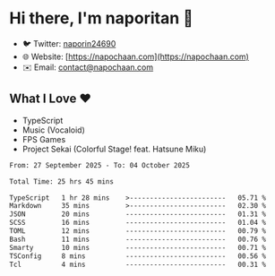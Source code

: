 # Hi there, I'm naporitan 👋

- 🐦 Twitter: [naporin24690](https://twitter.com/naporin24690)
- 🌐 Website: [https://napochaan.com](https://napochaan.com)
- ✉️ Email: [contact@napochaan.com](mailto:contact@napochaan.com)

## What I Love ❤️
- TypeScript
- Music (Vocaloid)
- FPS Games
- Project Sekai (Colorful Stage! feat. Hatsune Miku)

<!--START_SECTION:waka-->

```txt
From: 27 September 2025 - To: 04 October 2025

Total Time: 25 hrs 45 mins

TypeScript   1 hr 28 mins    >------------------------   05.71 %
Markdown     35 mins         >------------------------   02.30 %
JSON         20 mins         -------------------------   01.31 %
SCSS         16 mins         -------------------------   01.04 %
TOML         12 mins         -------------------------   00.79 %
Bash         11 mins         -------------------------   00.76 %
Smarty       10 mins         -------------------------   00.71 %
TSConfig     8 mins          -------------------------   00.56 %
Tcl          4 mins          -------------------------   00.31 %
```

<!--END_SECTION:waka-->


